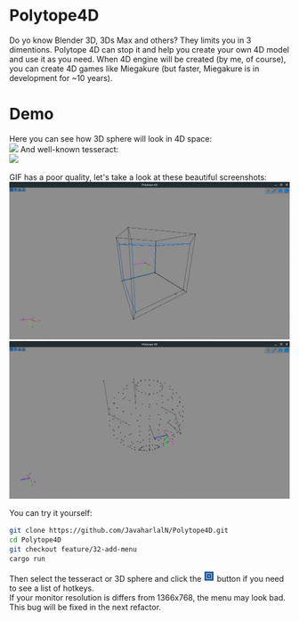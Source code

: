 # Polytope4D
Do yo know Blender 3D, 3Ds Max and others? They limits you in 3 dimentions. Polytope 4D can stop it and help you create your own 4D model and use it as you need. When 4D engine will be created (by me, of course), you can create 4D games like Miegakure (but faster, Miegakure is in development for ~10 years).  
# Demo
Here you can see how 3D sphere will look in 4D space:  
![](https://github.com/JavaharlalN/Polytope4D/blob/develop/sphere3d.gif?raw=true)
And well-known tesseract:   
![](https://github.com/JavaharlalN/Polytope4D/blob/develop/tesseract.gif?raw=true)
  
GIF has a poor quality, let's take a look at these beautiful screenshots:  
![](https://github.com/JavaharlalN/Polytope4D/blob/develop/tesseract.png?raw=true)  
![](https://github.com/JavaharlalN/Polytope4D/blob/develop/sphere3d.png?raw=true)  

You can try it yourself:  
```bash
git clone https://github.com/JavaharlalN/Polytope4D.git
cd Polytope4D
git checkout feature/32-add-menu
cargo run
```
Then select the tesseract or 3D sphere and click the ![](https://github.com/JavaharlalN/Polytope4D/blob/develop/sprites/logo.png?raw=true) button if you need to see a list of hotkeys.  
If your monitor resolution is differs from 1366x768, the menu may look bad. This bug will be fixed in the next refactor.  
